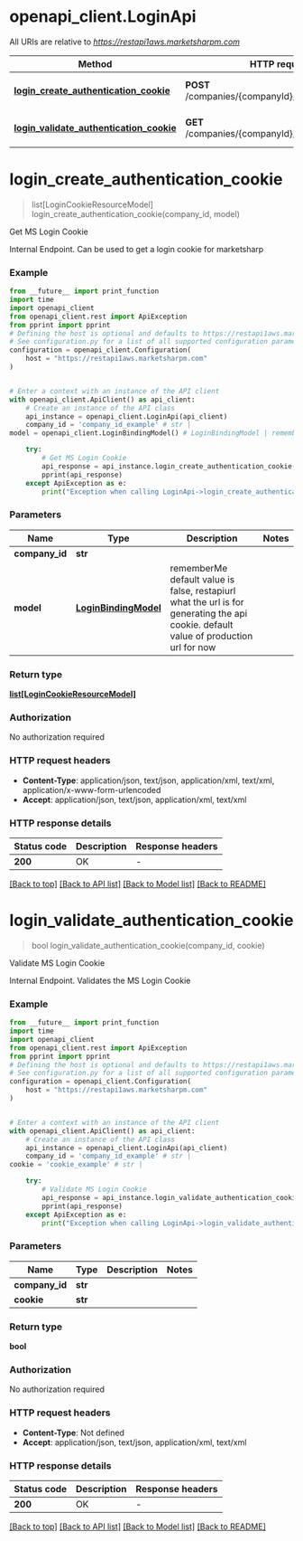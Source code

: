 # openapi_client.LoginApi

All URIs are relative to *https://restapi1aws.marketsharpm.com*

Method | HTTP request | Description
------------- | ------------- | -------------
[**login_create_authentication_cookie**](LoginApi.md#login_create_authentication_cookie) | **POST** /companies/{companyId}/login/authcookie | Get MS Login Cookie
[**login_validate_authentication_cookie**](LoginApi.md#login_validate_authentication_cookie) | **GET** /companies/{companyId}/login/isvalidcookie | Validate MS Login Cookie


# **login_create_authentication_cookie**
> list[LoginCookieResourceModel] login_create_authentication_cookie(company_id, model)

Get MS Login Cookie

Internal Endpoint. Can be used to get a login cookie for marketsharp

### Example

```python
from __future__ import print_function
import time
import openapi_client
from openapi_client.rest import ApiException
from pprint import pprint
# Defining the host is optional and defaults to https://restapi1aws.marketsharpm.com
# See configuration.py for a list of all supported configuration parameters.
configuration = openapi_client.Configuration(
    host = "https://restapi1aws.marketsharpm.com"
)


# Enter a context with an instance of the API client
with openapi_client.ApiClient() as api_client:
    # Create an instance of the API class
    api_instance = openapi_client.LoginApi(api_client)
    company_id = 'company_id_example' # str | 
model = openapi_client.LoginBindingModel() # LoginBindingModel | rememberMe default value is false, restapiurl what the url is for generating the api cookie. default value of production url for now

    try:
        # Get MS Login Cookie
        api_response = api_instance.login_create_authentication_cookie(company_id, model)
        pprint(api_response)
    except ApiException as e:
        print("Exception when calling LoginApi->login_create_authentication_cookie: %s\n" % e)
```

### Parameters

Name | Type | Description  | Notes
------------- | ------------- | ------------- | -------------
 **company_id** | **str**|  | 
 **model** | [**LoginBindingModel**](LoginBindingModel.md)| rememberMe default value is false, restapiurl what the url is for generating the api cookie. default value of production url for now | 

### Return type

[**list[LoginCookieResourceModel]**](LoginCookieResourceModel.md)

### Authorization

No authorization required

### HTTP request headers

 - **Content-Type**: application/json, text/json, application/xml, text/xml, application/x-www-form-urlencoded
 - **Accept**: application/json, text/json, application/xml, text/xml

### HTTP response details
| Status code | Description | Response headers |
|-------------|-------------|------------------|
**200** | OK |  -  |

[[Back to top]](#) [[Back to API list]](../README.md#documentation-for-api-endpoints) [[Back to Model list]](../README.md#documentation-for-models) [[Back to README]](../README.md)

# **login_validate_authentication_cookie**
> bool login_validate_authentication_cookie(company_id, cookie)

Validate MS Login Cookie

Internal Endpoint. Validates the MS Login Cookie

### Example

```python
from __future__ import print_function
import time
import openapi_client
from openapi_client.rest import ApiException
from pprint import pprint
# Defining the host is optional and defaults to https://restapi1aws.marketsharpm.com
# See configuration.py for a list of all supported configuration parameters.
configuration = openapi_client.Configuration(
    host = "https://restapi1aws.marketsharpm.com"
)


# Enter a context with an instance of the API client
with openapi_client.ApiClient() as api_client:
    # Create an instance of the API class
    api_instance = openapi_client.LoginApi(api_client)
    company_id = 'company_id_example' # str | 
cookie = 'cookie_example' # str | 

    try:
        # Validate MS Login Cookie
        api_response = api_instance.login_validate_authentication_cookie(company_id, cookie)
        pprint(api_response)
    except ApiException as e:
        print("Exception when calling LoginApi->login_validate_authentication_cookie: %s\n" % e)
```

### Parameters

Name | Type | Description  | Notes
------------- | ------------- | ------------- | -------------
 **company_id** | **str**|  | 
 **cookie** | **str**|  | 

### Return type

**bool**

### Authorization

No authorization required

### HTTP request headers

 - **Content-Type**: Not defined
 - **Accept**: application/json, text/json, application/xml, text/xml

### HTTP response details
| Status code | Description | Response headers |
|-------------|-------------|------------------|
**200** | OK |  -  |

[[Back to top]](#) [[Back to API list]](../README.md#documentation-for-api-endpoints) [[Back to Model list]](../README.md#documentation-for-models) [[Back to README]](../README.md)

